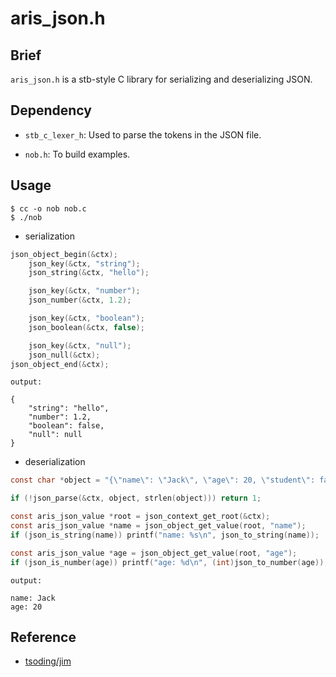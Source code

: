# aris_json.h

## Brief

`aris_json.h` is a stb-style C library for serializing and deserializing JSON.

## Dependency

- `stb_c_lexer_h`: Used to parse the tokens in the JSON file.

- `nob.h`: To build examples.

## Usage

```shell
$ cc -o nob nob.c
$ ./nob
```

- serialization

```c
json_object_begin(&ctx);
    json_key(&ctx, "string");
    json_string(&ctx, "hello");

    json_key(&ctx, "number");
    json_number(&ctx, 1.2);

    json_key(&ctx, "boolean");
    json_boolean(&ctx, false);

    json_key(&ctx, "null");
    json_null(&ctx);
json_object_end(&ctx);
```

```shell
output:

{
    "string": "hello",
    "number": 1.2,
    "boolean": false,
    "null": null
}
```

- deserialization

```c
const char *object = "{\"name\": \"Jack\", \"age\": 20, \"student\": false, }";

if (!json_parse(&ctx, object, strlen(object))) return 1;

const aris_json_value *root = json_context_get_root(&ctx);
const aris_json_value *name = json_object_get_value(root, "name");
if (json_is_string(name)) printf("name: %s\n", json_to_string(name));

const aris_json_value *age = json_object_get_value(root, "age");
if (json_is_number(age)) printf("age: %d\n", (int)json_to_number(age));
```

```shell
output:

name: Jack
age: 20
```

## Reference

- [tsoding/jim](https://github.com/tsoding/jim)
